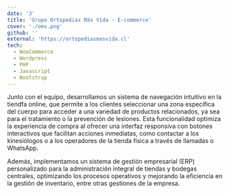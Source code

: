 ```yaml
---
date: '3'
title: 'Grupo Ortopedias Más Vida · E-commerce'
cover: './omv.png'
github: ''
external: 'https://ortopediasmasvida.cl'
tech:
  - WooCommerce
  - Wordpress
  - PHP
  - Javascript
  - Bootstrap
---
```


Junto con el equipo, desarrollamos un sistema de navegación intuitivo en la tiendfa online, que permite a los clientes seleccionar una zona específica del cuerpo para acceder a una variedad de productos relacionados, ya sea para el tratamiento o la prevención de lesiones. Esta funcionalidad optimiza la experiencia de compra al ofrecer una interfaz responsiva con botones interactivos que facilitan acciones inmediatas, como contactar a los kinesiólogos o a los operadores de la tienda física a través de llamadas o WhatsApp.

Además, implementamos un sistema de gestión empresarial (ERP) personalizado para la administración integral de tiendas y bodegas centrales, optimizando los procesos operativos y mejorando la eficiencia en la gestión de inventario, entre otras gestiones de la empresa.
